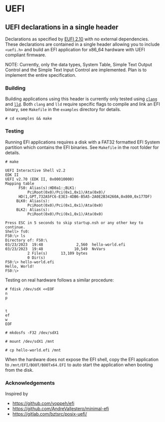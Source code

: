 # UEFI

## UEFI declarations in a single header

Declarations as specified by [EUFI 2.10](https://uefi.org/specs/UEFI/2.10/) with no external dependencies. These declarations are contained in a single header allowing you to include `<uefi.h>` and build an EFI application for x86_64 hardware with UEFI compliant firmware.

NOTE: Currently, only the data types, System Table, Simple Text Output Control and the Simple Text Input Control are implemented. Plan is to implement the entire specification.

### Building

Building applications using this header is currently only tested using [`clang`](https://clang.llvm.org) and [`lld`](https://lld.llvm.org). Both `clang` and `lld` require specific flags to compile and link an EFI binary, see `Makefile` in the `examples` directory for details.

```
# cd examples && make
```

### Testing

Running EFI applications requires a disk with a FAT32 formatted EFI System partition which contains the EFI binaries. See `Makefile` in the root folder for details.

```
# make

UEFI Interactive Shell v2.2
EDK II
UEFI v2.70 (EDK II, 0x00010000)
Mapping table
      FS0: Alias(s):HD0a1:;BLK1:
          PciRoot(0x0)/Pci(0x1,0x1)/Ata(0x0)/
	  HD(1,GPT,732A5FC6-E3E3-4DB6-B5A5-2A0E2B34260A,0x800,0x177DF)
     BLK0: Alias(s):
          PciRoot(0x0)/Pci(0x1,0x1)/Ata(0x0)
     BLK2: Alias(s):
          PciRoot(0x0)/Pci(0x1,0x1)/Ata(0x0)

Press ESC in 5 seconds to skip startup.nsh or any other key to continue.
Shell> fs0:
FS0:\> ls
Directory of: FS0:\
03/23/2023  19:48               2,560  hello-world.efi
03/23/2023  19:48              10,549  NvVars
          2 File(s)      13,109 bytes
          0 Dir(s)
FS0:\> hello-world.efi
Hello, World!
FS0:\>
```

Testing on real hardware follows a similar procedure:

```
# fdisk /dev/sdX <<EOF
n
p


t
ef
w
EOF

# mkdosfs -F32 /dev/sdX1

# mount /dev/sdX1 /mnt

# cp hello-world.efi /mnt
```

When the hardware does not expose the EFI shell, copy the EFI application to `/mnt/EFI/BOOT/BOOTx64.EFI` to auto start the application when booting from the disk.

### Acknowledgements

Inspired by

* https://github.com/yoppeh/efi
* https://github.com/AndreVallestero/minimal-efi
* https://gitlab.com/bztsrc/posix-uefi/
